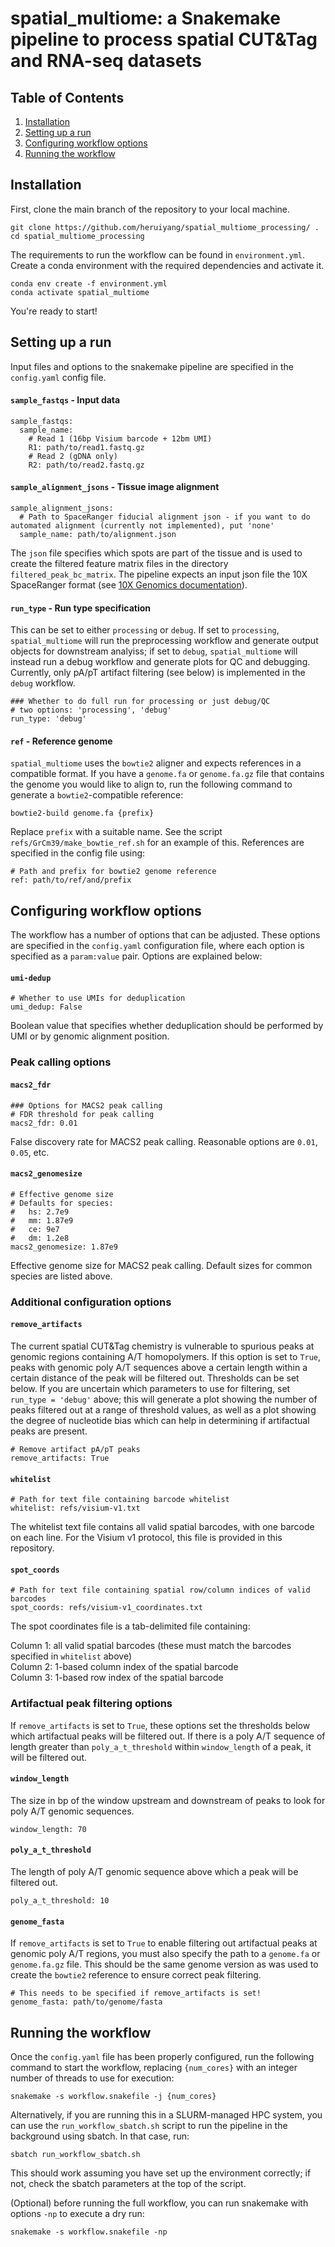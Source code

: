 # spatial_multiome: a Snakemake pipeline to process spatial CUT&Tag and RNA-seq datasets

## Table of Contents

1. [Installation](#installation)
2. [Setting up a run](#setting-up-a-run)
3. [Configuring workflow options](#configuring-workflow-options)
4. [Running the workflow](#running-the-workflow)

## Installation

First, clone the main branch of the repository to your local machine.

```
git clone https://github.com/heruiyang/spatial_multiome_processing/ .
cd spatial_multiome_processing
```

The requirements to run the workflow can be found in `environment.yml`. Create a conda environment with the required dependencies and activate it.

```
conda env create -f environment.yml
conda activate spatial_multiome
```

You're ready to start!

## Setting up a run

Input files and options to the snakemake pipeline are specified in the `config.yaml` config file.

#### `sample_fastqs` - Input data

```
sample_fastqs:
  sample_name:
    # Read 1 (16bp Visium barcode + 12bm UMI)
    R1: path/to/read1.fastq.gz
    # Read 2 (gDNA only)
    R2: path/to/read2.fastq.gz
```

#### `sample_alignment_jsons` - Tissue image alignment

```
sample_alignment_jsons:
  # Path to SpaceRanger fiducial alignment json - if you want to do automated alignment (currently not implemented), put 'none' 
  sample_name: path/to/alignment.json
```

The `json` file specifies which spots are part of the tissue and is used to create the filtered feature matrix files in the directory `filtered_peak_bc_matrix`. The pipeline expects an input json file the 10X SpaceRanger format (see [10X Genomics documentation](https://www.10xgenomics.com/support/software/space-ranger/analysis/inputs/image-fiducial-alignment)). 

#### `run_type` - Run type specification

This can be set to either `processing` or `debug`. If set to `processing`, `spatial_multiome` will run the preprocessing workflow and generate output objects for downstream analyiss; if set to `debug`, `spatial_multiome` will instead run a debug workflow and generate plots for QC and debugging. Currently, only pA/pT artifact filtering (see below) is implemented in the `debug` workflow. 

```
### Whether to do full run for processing or just debug/QC
# two options: 'processing', 'debug'
run_type: 'debug'
```

#### `ref` - Reference genome

`spatial_multiome` uses the `bowtie2` aligner and expects references in a compatible format. If you have a `genome.fa` or `genome.fa.gz` file that contains the genome you would like to align to, run the following command to generate a `bowtie2`-compatible reference:

```
bowtie2-build genome.fa {prefix}
```

Replace `prefix` with a suitable name. See the script `refs/GrCm39/make_bowtie_ref.sh` for an example of this. References are specified in the config file using:

```
# Path and prefix for bowtie2 genome reference
ref: path/to/ref/and/prefix
```

## Configuring workflow options

The workflow has a number of options that can be adjusted. These options are specified in the `config.yaml` configuration file, where each option is specified as a `param:value` pair. Options are explained below:

#### `umi-dedup`

```
# Whether to use UMIs for deduplication
umi_dedup: False
```

Boolean value that specifies whether deduplication should be performed by UMI or by genomic alignment position.

### Peak calling options

#### `macs2_fdr`

```
### Options for MACS2 peak calling
# FDR threshold for peak calling
macs2_fdr: 0.01
```

False discovery rate for MACS2 peak calling. Reasonable options are `0.01`, `0.05`, etc.

#### `macs2_genomesize`

```
# Effective genome size
# Defaults for species:
#   hs: 2.7e9
#   mm: 1.87e9
#   ce: 9e7
#   dm: 1.2e8
macs2_genomesize: 1.87e9
```

Effective genome size for MACS2 peak calling. Default sizes for common species are listed above.

### Additional configuration options

#### `remove_artifacts`

The current spatial CUT&Tag chemistry is vulnerable to spurious peaks at genomic regions containing A/T homopolymers. If this option is set to `True`, peaks with genomic poly A/T sequences above a certain length within a certain distance of the peak will be filtered out. Thresholds can be set below. If you are uncertain which parameters to use for filtering, set `run_type = 'debug'` above; this will generate a plot showing the number of peaks filtered out at a range of threshold values, as well as a plot showing the degree of nucleotide bias which can help in determining if artifactual peaks are present. 

```
# Remove artifact pA/pT peaks
remove_artifacts: True
```

#### `whitelist`

```
# Path for text file containing barcode whitelist
whitelist: refs/visium-v1.txt
```

The whitelist text file contains all valid spatial barcodes, with one barcode on each line. For the Visium v1 protocol, this file is provided in this repository.

#### `spot_coords`

```
# Path for text file containing spatial row/column indices of valid barcodes
spot_coords: refs/visium-v1_coordinates.txt
```

The spot coordinates file is a tab-delimited file containing:

Column 1: all valid spatial barcodes (these must match the barcodes specified in `whitelist` above) \
Column 2: 1-based column index of the spatial barcode  \
Column 3: 1-based row index of the spatial barcode 

### Artifactual peak filtering options

If `remove_artifacts` is set to `True`, these options set the thresholds below which artifactual peaks will be filtered out. If there is a poly A/T sequence of length greater than `poly_a_t_threshold` within `window_length` of a peak, it will be filtered out.

#### `window_length`

The size in bp of the window upstream and downstream of peaks to look for poly A/T genomic sequences. 

```
window_length: 70
```

#### `poly_a_t_threshold`

The length of poly A/T genomic sequence above which a peak will be filtered out. 

```
poly_a_t_threshold: 10
```

#### `genome_fasta`

If `remove_artifacts` is set to `True` to enable filtering out artifactual peaks at genomic poly A/T regions, you must also specify the path to a `genome.fa` or `genome.fa.gz` file. This should be the same genome version as was used to create the `bowtie2` reference to ensure correct peak filtering.

```
# This needs to be specified if remove_artifacts is set!
genome_fasta: path/to/genome/fasta
```

## Running the workflow

Once the `config.yaml` file has been properly configured, run the following command to start the workflow, replacing `{num_cores}` with an integer number of threads to use for execution:

```
snakemake -s workflow.snakefile -j {num_cores}
```

Alternatively, if you are running this in a SLURM-managed HPC system, you can use the `run_workflow_sbatch.sh` script to run the pipeline in the background using sbatch. In that case, run:

```
sbatch run_workflow_sbatch.sh
```

This should work assuming you have set up the environment correctly; if not, check the sbatch parameters at the top of the script.

(Optional) before running the full workflow, you can run snakemake with options `-np` to execute a dry run:

```
snakemake -s workflow.snakefile -np
```


